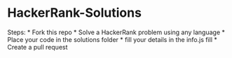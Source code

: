 # HackerRank-Solutions

Steps:
	* Fork this repo
	* Solve a HackerRank problem using any language
	* Place your code in the solutions folder
	* fill your details in the info.js fill
	* Create a pull request
